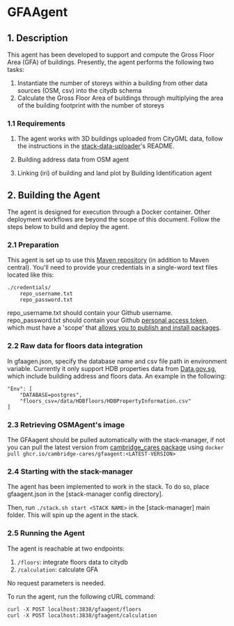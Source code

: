 # GFAAgent
## 1. Description
This agent has been developed to support and compute the Gross Floor Area (GFA) of buildings. Presently, the agent performs the following two tasks:
1) Instantiate the number of storeys within a building from other data sources (OSM, csv) into the citydb schema
2) Calculate the Gross Floor Area of buildings through multiplying the area of the building footprint with the number of storeys

### 1.1 Requirements
1) The agent works with 3D buildings uploaded from CityGML data, follow the instructions in the [stack-data-uploader](https://github.com/cambridge-cares/TheWorldAvatar/tree/main/Deploy/stacks/dynamic/stack-data-uploader#citydb-data)'s README.

2) Building address data from OSM agent
3) Linking (iri) of building and land plot by Building Identification agent

## 2. Building the Agent
The agent is designed for execution through a Docker container. Other deployment workflows are beyond the scope of this document. Follow the steps below to build and deploy the agent.
### 2.1 Preparation
This agent is set up to use this [Maven repository](https://maven.pkg.github.com/cambridge-cares/TheWorldAvatar/) (in addition to Maven central).
You'll need to provide your credentials in a single-word text files located like this:
```
./credentials/
    repo_username.txt
    repo_password.txt
```

repo_username.txt should contain your Github username. repo_password.txt should contain your Github [personal access token](https://docs.github.com/en/github/authenticating-to-github/creating-a-personal-access-token),
which must have a 'scope' that [allows you to publish and install packages](https://docs.github.com/en/packages/working-with-a-github-packages-registry/working-with-the-apache-maven-registry#authenticating-to-github-packages).

### 2.2 Raw data for floors data integration
In gfaagen.json, specify the database name and csv file path in environment variable. Currently it only support HDB properties data from [Data.gov.sg](https://beta.data.gov.sg/collections/150/datasets/d_17f5382f26140b1fdae0ba2ef6239d2f/view), which include building address and floors data. An example in the following:
```
"Env": [
    "DATABASE=postgres",
    "floors_csv=/data/HDBfloors/HDBPropertyInformation.csv"
]
```
### 2.3 Retrieving OSMAgent's image
The GFAagent should be pulled automatically with the stack-manager, if not you can pull the latest version from [cambridge_cares package](https://github.com/orgs/cambridge-cares/packages/container/package/gfaagent) using `docker pull ghcr.io/cambridge-cares/gfaagent:<LATEST-VERSION>`

### 2.4 Starting with the stack-manager
The agent has been implemented to work in the stack. To do so, place gfaagent.json in the [stack-manager config directory]. 

Then, run `./stack.sh start <STACK NAME>` in the [stack-manager] main folder. This will spin up the agent in the stack.

### 2.5 Running the Agent
The agent is reachable at two endpoints:
1) `/floors`: integrate floors data to citydb
2) `/calculation`: calculate GFA

No request parameters is needed.

To run the agent, run the following cURL command:
```
curl -X POST localhost:3838/gfaagent/floors
curl -X POST localhost:3838/gfaagent/calculation
```

